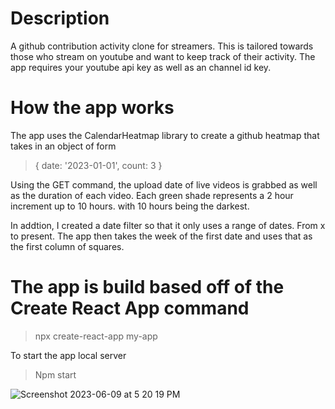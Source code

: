 # Description #

A github contribution activity clone for streamers. This is tailored towards those who stream on youtube and want to keep track of their activity.
The app requires your youtube api key as well as an channel id key.

# How the app works #
The app uses the CalendarHeatmap library to create a github heatmap that takes in an object of form 
> { date: '2023-01-01', count: 3 }

Using the GET command, the upload date of live videos is grabbed as well as the duration of each video.
Each green shade represents a 2 hour increment up to 10 hours. with 10 hours being the darkest.

In addtion, I created a date filter so that it only uses a range of dates. From x to present. The app then takes the week of the first date and uses that as the first column of squares. 


# The app is build based off of the Create React App command #

> npx create-react-app my-app

To start the app local server
> Npm start






![Screenshot 2023-06-09 at 5 20 19 PM](https://github.com/deonneon/streamheatmap/assets/13922212/2469d0ba-8eeb-49b1-8456-379860c0428f)
